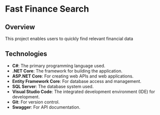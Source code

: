 # Fast Finance Search

## Overview

This project enables users to quickly find relevant financial data

## Technologies

- **C#**: The primary programming language used.
- **.NET Core**: The framework for building the application.
- **ASP.NET Core**: For creating web APIs and web applications.
- **Entity Framework Core**: For database access and management.
- **SQL Server**: The database system used.
- **Visual Studio Code**: The integrated development environment (IDE) for development.
- **Git**: For version control.
- **Swagger**: For API documentation.
